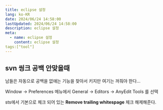 ```yaml
---
title: eclipse 설정
lang: ko-KR
date: 2024/06/24 14:58:00
lastUpdated: 2024/06/24 14:58:00
description: eclipse 설정
meta:
  - name: eclipse 설정
    content: eclipse 설정
tags:["tool"]
---
```


## svn 씽크 공백 안맞을때

남들은 자동으로 공백을 없애는 기능을 찾아서 키지만 여기는 꺼줘야 한다...

Window -> Preferences 메뉴에서 General -> Editors -> AnyEdit Tools 를 선택

sts에서 기본으로 체크 되어 있는  **Remove trailing whitespage**  체크 해제해준다.

<!--stackedit_data:
eyJoaXN0b3J5IjpbLTgwMjMyOTI1Nl19
-->
